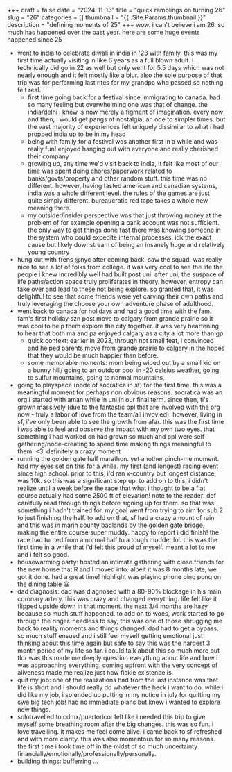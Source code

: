 +++
draft = false
date = "2024-11-13"
title = "quick ramblings on turning 26"
slug = "26"
categories = []
thumbnail = "{{ .Site.Params.thumbnail }}"
description = "defining moments of 25"
+++
wow. i can't believe i am 26. so much has happened over the past year. here are some huge events happened since 25

* went to india to celebrate diwali in india in '23 with family. this was my first time actually visiting in like 6 years as a full blown adult. i technically did go in 22 as well but only went for 5.5 days which was not nearly enough and it felt mostly like a blur. also the sole purpose of that trip was for performing last rites for my grandpa who passed so nothing felt real.
    * first time going back for a festival since immigrating to canada. had so many feeling but overwhelming one was that of change. the india/delhi i knew is now merely a figment of imagination. every now and then, i would get pangs of nostalgia; an ode to simpler times. but the vast majority of experiences felt uniquely dissimilar to what i had propped india up to be in my head
    * being with family for a festival was another first in a while and was really fun! enjoyed hanging out with everyone and really cherished their company 
    * growing up, any time we'd visit back to india, it felt like most of our time was spent doing chores/paperwork related to banks/govts/property and other random stuff. this time was no different. however, having tasted american and canadian systems, india was a whole different level. the rules of the games are just quite simply different. bureaucratic red tape takes a whole new meaning there. 
    * my outsider/insider perspective was that just throwing money at the problem of for example opening a bank account was not sufficient. the only way to get things done fast there was knowing someone in the system who could expedite internal processes. idk the exact cause but likely downstream of being an insanely huge and relatively young country
* hung out with frens @nyc after coming back. saw the squad. was really nice to see a lot of folks from college. it was very cool to see the life the people i knew incredibly well had built post uni. after uni, the suspace of life paths/action space truly proliferates in theory. however, entropy can take over and lead to these not being explore. so granted that, it was delightful to see that some friends were yet carving their own paths and truly leveraging the choose your own adventure phase of adulthood.
* went back to canada for holidays and had a good time with the fam. fam's first holiday szn post move to calgary from grande prairie so it was cool to help them explore the city together. it was very heartening to hear that both ma and pa enjoyed calgary as a city a lot more than gp. 
    * quick context: earlier in 2023, through not small feat, i convinced and helped parents move from grande prairie to calgary in the hopes that they would be much happier than before. 
    * some memorable moments: mom being wiped out by a small kid on a bunny hill/ going to an outdoor pool in -20 celsius weather, going to sulfur mountains, going to normal mountains, 
* going to playspace (node of socratica in sf) for the first time. this was a meaningful moment for perhaps non obvious reasons. socratica was an org i started with aman while in uni in our final term. since then, ti's grown massively (due to the fantastic ppl that are involved with the org now - truly a labor of love from the team/all invovled). however, living in sf, i've only been able to see the growth from afar. this was the first time i was able to feel and observe the impact with my own two eyes. that something i had worked on had grown so much and ppl were self-gathering/node-creating to spend time making things meaningful to them. <3. definitely a crazy moment 
* running the golden gate half marathon. yet another pinch-me moment. had my eyes set on this for a while. my first (and longest) racing event since high school. prior to this, i'd ran x-country but longest distance was 10k. so this was a significant step up. to add on to this, i didn't realize until a week before the race that what i thought to be a flat course actually had some 2500 ft of elevation! note to the reader: def carefully read through things before signing up for them. so that was something i hadn't trained for. my goal went from trying to aim for sub 2 to just finishing the half. to add on that, sf had a crazy amount of rain and this was in marin county badlands by the golden gate bridge, making the entire course super muddy. happy to report i did finish! the race had turned from a normal half to a tough mudder lol. this was the first time in a while that i'd felt this proud of myself. meant a lot to me and i felt so good.
* housewarming party: hosted an intimate gathering with close friends for the new house that R and I moved into. albeit it was 8 months late, we got it done. had a great time! highlight was playing phone ping pong on the dining table 😀
* dad diagnosis: dad was diagnosed with a 80-90% blockage in his main coronary artery. this was crazy and changed everything. life felt like it flipped upside down in that moment. the next 3/4 months are hazy because so much stuff happened. to add on to woes, work started to go through the ringer. needless to say, this was one of those shrugging me back to reality moments and things changed. dad had to get a bypass. so much stuff ensued and i still feel myself getting emotional just thinking about this time again but safe to say this was the hardest 3 month period of my life so far. i could talk about this so much more but tldr was this made me deeply question everything about life and how i was approaching everything. coming upfront with the very concept of aliveness made me realize just how fickle existence is. 
* quit my job: one of the realizations had from the last instance was that life is short and i should really do whatever the heck i want to do. while i did like my job, i so ended up putting in my notice in july for quitting my swe big tech job! had no immediate plans but knew i wanted to explore new things. 
* solotravelled to cdmx/puertorico: felt like i needed this trip to give myself some breathing room after the big changes. this was so fun. i love travelling. it makes me feel come alive. i came back to sf refreshed and with more clarity. this was also momentous for so many reasons. the first time i took time off in the midst of so much uncertainty financially/emotionally/professionally/personally.
* building things: bufferring ... 
